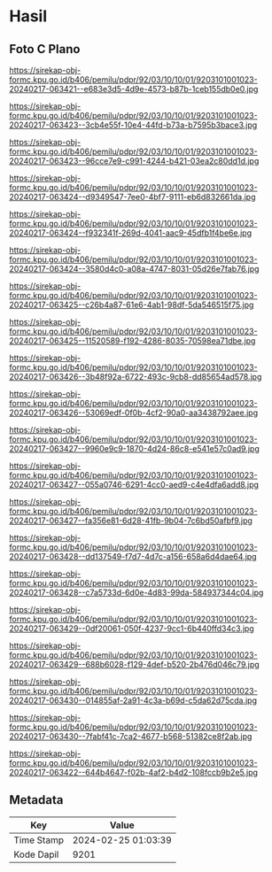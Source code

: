 # Hasil

## Foto C Plano

https://sirekap-obj-formc.kpu.go.id/b406/pemilu/pdpr/92/03/10/10/01/9203101001023-20240217-063421--e683e3d5-4d9e-4573-b87b-1ceb155db0e0.jpg

https://sirekap-obj-formc.kpu.go.id/b406/pemilu/pdpr/92/03/10/10/01/9203101001023-20240217-063423--3cb4e55f-10e4-44fd-b73a-b7595b3bace3.jpg

https://sirekap-obj-formc.kpu.go.id/b406/pemilu/pdpr/92/03/10/10/01/9203101001023-20240217-063423--96cce7e9-c991-4244-b421-03ea2c80dd1d.jpg

https://sirekap-obj-formc.kpu.go.id/b406/pemilu/pdpr/92/03/10/10/01/9203101001023-20240217-063424--d9349547-7ee0-4bf7-9111-eb6d832661da.jpg

https://sirekap-obj-formc.kpu.go.id/b406/pemilu/pdpr/92/03/10/10/01/9203101001023-20240217-063424--f932341f-269d-4041-aac9-45dfb1f4be6e.jpg

https://sirekap-obj-formc.kpu.go.id/b406/pemilu/pdpr/92/03/10/10/01/9203101001023-20240217-063424--3580d4c0-a08a-4747-8031-05d26e7fab76.jpg

https://sirekap-obj-formc.kpu.go.id/b406/pemilu/pdpr/92/03/10/10/01/9203101001023-20240217-063425--c26b4a87-61e6-4ab1-98df-5da546515f75.jpg

https://sirekap-obj-formc.kpu.go.id/b406/pemilu/pdpr/92/03/10/10/01/9203101001023-20240217-063425--11520589-f192-4286-8035-70598ea71dbe.jpg

https://sirekap-obj-formc.kpu.go.id/b406/pemilu/pdpr/92/03/10/10/01/9203101001023-20240217-063426--3b48f92a-6722-493c-9cb8-dd85654ad578.jpg

https://sirekap-obj-formc.kpu.go.id/b406/pemilu/pdpr/92/03/10/10/01/9203101001023-20240217-063426--53069edf-0f0b-4cf2-90a0-aa3438792aee.jpg

https://sirekap-obj-formc.kpu.go.id/b406/pemilu/pdpr/92/03/10/10/01/9203101001023-20240217-063427--9960e9c9-1870-4d24-86c8-e541e57c0ad9.jpg

https://sirekap-obj-formc.kpu.go.id/b406/pemilu/pdpr/92/03/10/10/01/9203101001023-20240217-063427--055a0746-6291-4cc0-aed9-c4e4dfa6add8.jpg

https://sirekap-obj-formc.kpu.go.id/b406/pemilu/pdpr/92/03/10/10/01/9203101001023-20240217-063427--fa356e81-6d28-41fb-9b04-7c6bd50afbf9.jpg

https://sirekap-obj-formc.kpu.go.id/b406/pemilu/pdpr/92/03/10/10/01/9203101001023-20240217-063428--dd137549-f7d7-4d7c-a156-658a6d4dae64.jpg

https://sirekap-obj-formc.kpu.go.id/b406/pemilu/pdpr/92/03/10/10/01/9203101001023-20240217-063428--c7a5733d-6d0e-4d83-99da-584937344c04.jpg

https://sirekap-obj-formc.kpu.go.id/b406/pemilu/pdpr/92/03/10/10/01/9203101001023-20240217-063429--0df20061-050f-4237-9cc1-6b440ffd34c3.jpg

https://sirekap-obj-formc.kpu.go.id/b406/pemilu/pdpr/92/03/10/10/01/9203101001023-20240217-063429--688b6028-f129-4def-b520-2b476d046c79.jpg

https://sirekap-obj-formc.kpu.go.id/b406/pemilu/pdpr/92/03/10/10/01/9203101001023-20240217-063430--014855af-2a91-4c3a-b69d-c5da62d75cda.jpg

https://sirekap-obj-formc.kpu.go.id/b406/pemilu/pdpr/92/03/10/10/01/9203101001023-20240217-063430--7fabf41c-7ca2-4677-b568-51382ce8f2ab.jpg

https://sirekap-obj-formc.kpu.go.id/b406/pemilu/pdpr/92/03/10/10/01/9203101001023-20240217-063422--644b4647-f02b-4af2-b4d2-108fccb9b2e5.jpg


## Metadata

| Key        | Value               |
| ---------- | ------------------- |
| Time Stamp | 2024-02-25 01:03:39 |
| Kode Dapil | 9201                |



